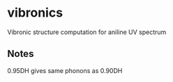 # vibronics
Vibronic structure computation for aniline UV spectrum

## Notes
0.95DH gives same phonons as 0.90DH

